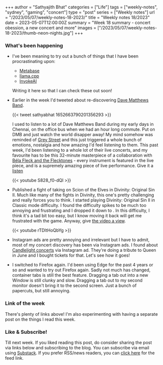 +++
author = "Sathyajith Bhat"
categories = ["Life"]
tags = ["weekly-notes", "sydney", "gaming", "concert"]
type = "post"
series = ["Weekly notes"]
url = "/2023/05/07/weekly-notes-18-2023/"
title = "Weekly notes 18/2023"
date = 2023-05-07T12:00:00Z
summary = "Week 18 summary - concert obession, a new concert and more"
images = ["/2023/05/07/weekly-notes-18-2023/thumb-neon-nights.jpg"]
+++

### What's been happening

* I've been meaning to try out a bunch of things that I have been procrastinating upon:
    * [Metabase](https://github.com/metabase/metabase)
    * [llama.cpp](https://github.com/ggerganov/llama.cpp)
    * [InvokeAI](https://github.com/invoke-ai/InvokeAI)
    
    Writing it here so that I can check these out soon!

* Earlier in the week I'd tweeted about re-discovering [Dave Matthews Band](https://en.wikipedia.org/wiki/Dave_Matthews_Band). 

    {{< tweet sathyabhat 1652663790201356293 >}}

    I used to listen to a lot of Dave Matthews Band during my early days in Chennai, on the office bus when we had an hour long commute. Put on DMB and just watch the world disapper away! My mind somehow was reminded of [Grey Street](https://www.youtube.com/watch?v=f-jaSbiwWGU) and this just triggered a whole bunch of emotions, nostalgia and how amazing I'd feel listening to them. This past week, I'd been listening to a whole lot of their live concerts, and my favourite has to be this 32-minute masterpiece of a collaboration with [Béla Fleck and the Flecktones](https://en.wikipedia.org/wiki/B%C3%A9la_Fleck_and_the_Flecktones) - every instrument is featured in the live piece, and is a supremely amazing piece of live performance. Give it a [listen](https://www.youtube.com/watch?v=S828_f0-dQI)

    {{< youtube S828_f0-dQI >}}

* Published a fight of taking on Scion of the Elves in Divinity: Original Sin II. Much like many of the fights in Divinity, this one's pretty challenging and really forces you to think. I started playing Divinity: Original Sin II in Classic mode difficulty. I found the difficulty spikes to be much too annoying and frustrating and I dropped it down to . In this difficulty, I think it's a tad bit too easy, but I know moving it back will get me frustrated with the game. Anyway, give [the video a view](https://www.youtube.com/watch?v=rTDltHoQbYg). 

    {{< youtube rTDltHoQbYg >}}

* Instagram ads are pretty annoying and irrelevant but I have to admit, most of my concert discovery has been via Instagram ads. I found about [Candlelight concerts](https://feverup.com/en/sydney/candlelight) via Instagram ad. They're doing a tribute to Queen in June and I bought tickets for that. Let's see how it goes!

* I switched to Firefox again. I'd been using Edge for the past 4 years or so and wanted to try out Firefox again. Sadly not much has changed, container tabs is still the best feature. Dragging a tab out into a new Window is still clunky and slow. Dragging a tab out to my second monitor doesn't bring it to the second screen. Just a bunch of papercuts, but still annoying.

### Link of the week

There's plenty of links above! I'm also experimenting with having a separate post on the things I read this week. 

### Like & Subscribe!

Till next week. If you liked reading this post, do consider sharing the post via links below and subscribing to the blog. You can subscribe via email using [Substack](https://sathyabhat.substack.com/). If you prefer RSS/news readers, you can [click here](https://sathyabh.at/index.xml) for the feed link.
